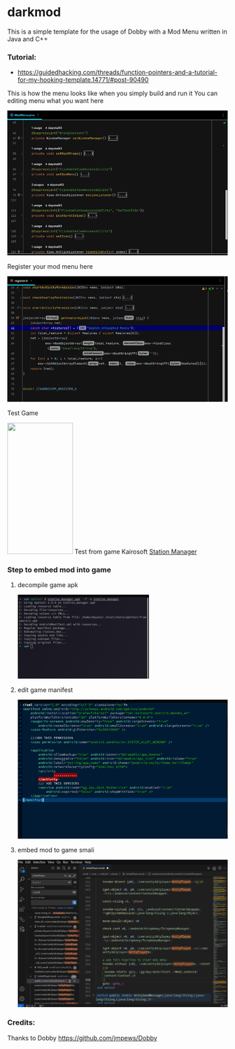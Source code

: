 # darkmod

This is a simple template for the usage of Dobby with a Mod Menu written in Java and C++

### Tutorial:

* https://guidedhacking.com/threads/function-pointers-and-a-tutorial-for-my-hooking-template.14771/#post-90490

This is how the menu looks like when you simply build and run it
You can editing menu what you want here

<img src='screenshot/mcode.png' width='600' alt="">

Register your mod menu here

<img src='screenshot/register.png' width='600' alt="">

Test Game

<img src='screenshot/khack.gif' width='150' height="300" alt="">
Test from game Kairosoft
<a href="https://happymod.com/station-manager-app-mod/net.kairosoft.android.densha_en/original-download.html" title="Station Manager">
Station Manager</a>

### Step to embed mod into game

1. decompile game apk

   <img src='screenshot/apktool_d.png' width='300' alt="">
   
2. edit game manifest

   <img src='screenshot/edit_mani.png' width='600' alt="">
3. embed mod to game smali

   <img src='screenshot/add_start_smali.png' width='600' alt="">

### Credits:

Thanks to Dobby https://github.com/jmpews/Dobby


